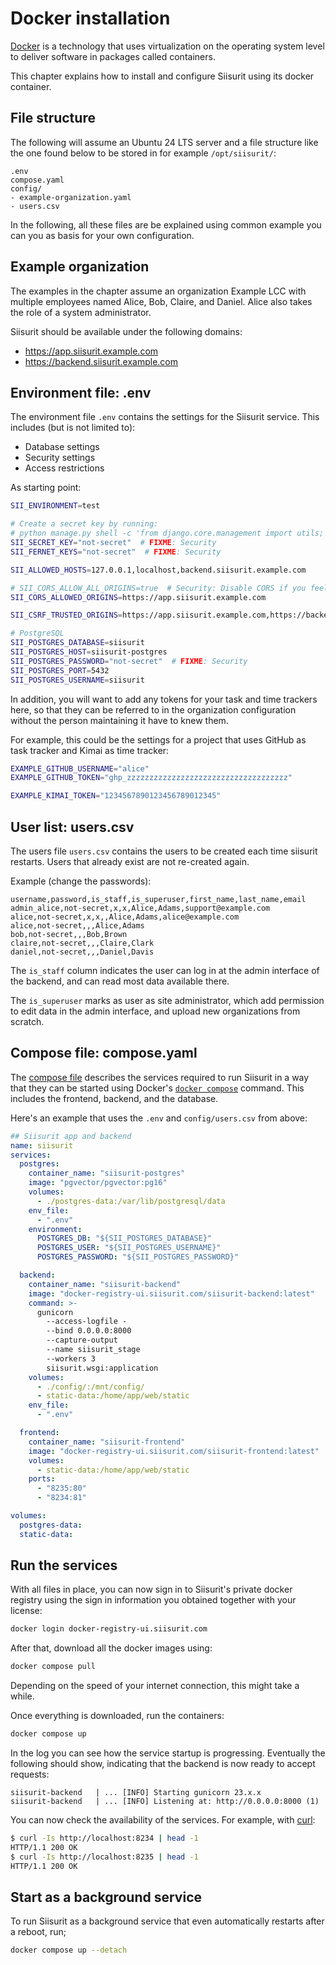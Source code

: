 # Docker installation

[Docker](https://www.docker.com/) is a technology that uses virtualization on the operating system level to deliver software in packages called containers.

This chapter explains how to install and configure Siisurit using its docker container.

## File structure

The following will assume an Ubuntu 24 LTS server and a file structure like the one found below to be stored in for example `/opt/siisurit/`:

```
.env
compose.yaml
config/
- example-organization.yaml
- users.csv
```

In the following, all these files are be explained using common example you can you as basis for your own configuration.

## Example organization

The examples in the chapter assume an organization Example LCC with multiple employees named Alice, Bob, Claire, and Daniel. Alice also takes the role of a system administrator.

Siisurit should be available under the following domains:

- https://app.siisurit.example.com
- https://backend.siisurit.example.com

## Environment file: .env

The environment file `.env` contains the settings for the Siisurit service. This includes (but is not limited to):

- Database settings
- Security settings
- Access restrictions

As starting point:

```bash
SII_ENVIRONMENT=test

# Create a secret key by running:
# python manage.py shell -c 'from django.core.management import utils; print(utils.get_random_secret_key())'
SII_SECRET_KEY="not-secret"  # FIXME: Security
SII_FERNET_KEYS="not-secret"  # FIXME: Security

SII_ALLOWED_HOSTS=127.0.0.1,localhost,backend.siisurit.example.com

# SII_CORS_ALLOW_ALL_ORIGINS=true  # Security: Disable CORS if you feel the need to.
SII_CORS_ALLOWED_ORIGINS=https://app.siisurit.example.com

SII_CSRF_TRUSTED_ORIGINS=https://app.siisurit.example.com,https://backend.siisurit.example.com

# PostgreSQL
SII_POSTGRES_DATABASE=siisurit
SII_POSTGRES_HOST=siisurit-postgres
SII_POSTGRES_PASSWORD="not-secret"  # FIXME: Security
SII_POSTGRES_PORT=5432
SII_POSTGRES_USERNAME=siisurit
```

In addition, you will want to add any tokens for your task and time trackers here, so that they can be referred to in the organization configuration without the person maintaining it have to knew them.

For example, this could be the settings for a project that uses GitHub as task tracker and Kimai as time tracker:

```bash
EXAMPLE_GITHUB_USERNAME="alice"
EXAMPLE_GITHUB_TOKEN="ghp_zzzzzzzzzzzzzzzzzzzzzzzzzzzzzzzzzzzz"

EXAMPLE_KIMAI_TOKEN="1234567890123456789012345"
```

## User list: users.csv

The users file `users.csv` contains the users to be created each time siisurit restarts. Users that already exist are not re-created again.

Example (change the passwords):

```csv
username,password,is_staff,is_superuser,first_name,last_name,email
admin_alice,not-secret,x,x,Alice,Adams,support@example.com
alice,not-secret,x,x,,Alice,Adams,alice@example.com
alice,not-secret,,,Alice,Adams
bob,not-secret,,,Bob,Brown
claire,not-secret,,,Claire,Clark
daniel,not-secret,,,Daniel,Davis
```

The `is_staff` column indicates the user can log in at the admin interface of the backend, and can read most data available there.

The `is_superuser` marks as user as site administrator, which add permission to edit data in the admin interface, and upload new organizations from scratch.

## Compose file: compose.yaml

The [compose file](../configuration/compose-file.md) describes the services required to run Siisurit in a way that they can be started using Docker's [`docker compose`](https://docs.docker.com/compose/) command. This includes the frontend, backend, and the database.

Here's an example that uses the `.env` and `config/users.csv` from above:

```yaml
## Siisurit app and backend
name: siisurit
services:
  postgres:
    container_name: "siisurit-postgres"
    image: "pgvector/pgvector:pg16"
    volumes:
      - ./postgres-data:/var/lib/postgresql/data
    env_file:
      - ".env"
    environment:
      POSTGRES_DB: "${SII_POSTGRES_DATABASE}"
      POSTGRES_USER: "${SII_POSTGRES_USERNAME}"
      POSTGRES_PASSWORD: "${SII_POSTGRES_PASSWORD}"

  backend:
    container_name: "siisurit-backend"
    image: "docker-registry-ui.siisurit.com/siisurit-backend:latest"
    command: >-
      gunicorn
        --access-logfile -
        --bind 0.0.0.0:8000
        --capture-output
        --name siisurit_stage
        --workers 3
        siisurit.wsgi:application
    volumes:
      - ./config/:/mnt/config/
      - static-data:/home/app/web/static
    env_file:
      - ".env"

  frontend:
    container_name: "siisurit-frontend"
    image: "docker-registry-ui.siisurit.com/siisurit-frontend:latest"
    volumes:
      - static-data:/home/app/web/static
    ports:
      - "8235:80"
      - "8234:81"

volumes:
  postgres-data:
  static-data:
```

## Run the services

With all files in place, you can now sign in to Siisurit's private docker registry using the sign in information you obtained together with your license:

```bash
docker login docker-registry-ui.siisurit.com
```

After that, download all the docker images using:

```bash
docker compose pull
```

Depending on the speed of your internet connection, this might take a while.

Once everything is downloaded, run the containers:

```bash
docker compose up
```

In the log you can see how the service startup is progressing. Eventually the following should show, indicating that the backend is now ready to accept requests:

```
siisurit-backend   | ... [INFO] Starting gunicorn 23.x.x
siisurit-backend   | ... [INFO] Listening at: http://0.0.0.0:8000 (1)
```

You can now check the availability of the services. For example, with [curl](https://curl.se/):

```bash
$ curl -Is http://localhost:8234 | head -1
HTTP/1.1 200 OK
$ curl -Is http://localhost:8235 | head -1
HTTP/1.1 200 OK
```

## Start as a background service

To run Siisurit as a background service that even automatically restarts after a reboot, run;

```bash
docker compose up --detach
```
